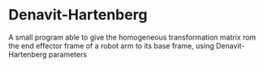 # Denavit-Hartenberg
A small program able to give the homogeneous transformation matrix rom the end effector frame of a robot arm to its base frame, using Denavit-Hartenberg parameters
